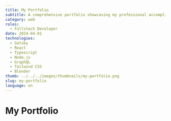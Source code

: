 ```yaml
---
title: My Portfolio
subtitle: A comprehensive portfolio showcasing my professional accomplishments, skills, and projects, providing a detailed overview of my expertise and achievements
category: web
roles:
  - Fullstack Developer
date: 2024-04-01
technologies: 
  - Gatsby
  - React
  - Typescript
  - Node.js
  - GraphQL
  - Tailwind CSS
  - Blender
thumb: ../../../images/thumbnails/my-portfolio.png
slug: my-portfolio
language: en
---
```


# My Portfolio